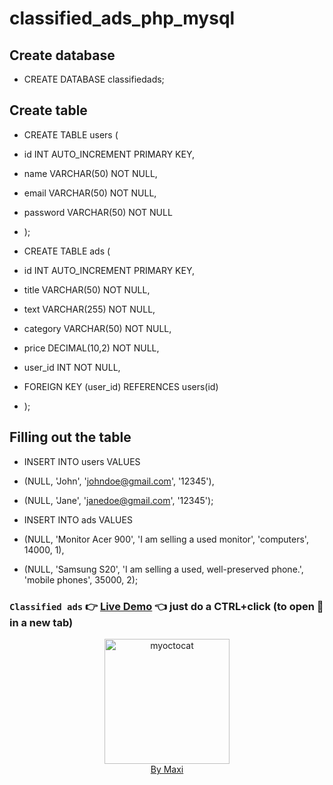 # classified_ads_php_mysql

## Create database
- CREATE DATABASE classifiedads;

## Create table
- CREATE TABLE users (
- id INT AUTO_INCREMENT PRIMARY KEY,
- name VARCHAR(50) NOT NULL,
- email VARCHAR(50) NOT NULL,
- password VARCHAR(50) NOT NULL
- );

- CREATE TABLE ads (
- id INT AUTO_INCREMENT PRIMARY KEY,
- title VARCHAR(50) NOT NULL,
- text VARCHAR(255) NOT NULL,
- category VARCHAR(50) NOT NULL,
- price DECIMAL(10,2) NOT NULL,
- user_id INT NOT NULL,
- FOREIGN KEY (user_id) REFERENCES users(id)
- );

## Filling out the table
- INSERT INTO users VALUES
- (NULL, 'John', 'johndoe@gmail.com', '12345'),
- (NULL, 'Jane', 'janedoe@gmail.com', '12345');

- INSERT INTO ads VALUES
- (NULL, 'Monitor Acer 900', 'I am selling a used monitor', 'computers', 14000, 1),
- (NULL, 'Samsung S20', 'I am selling a used, well-preserved phone.', 'mobile phones', 35000, 2);

### `Classified ads` :point_right: [Live Demo](https://maxidesign.eu.org/index.php) :point_left: just do a CTRL+click (to open :link: in a new tab)

<div align="center">
<img src="https://myoctocat.com/assets/images/base-octocat.svg" alt="myoctocat" width="200">
</div>

<div align="center">
<a href="https://webdizajnmaxi.eu.org">By Maxi</a>
</div>
